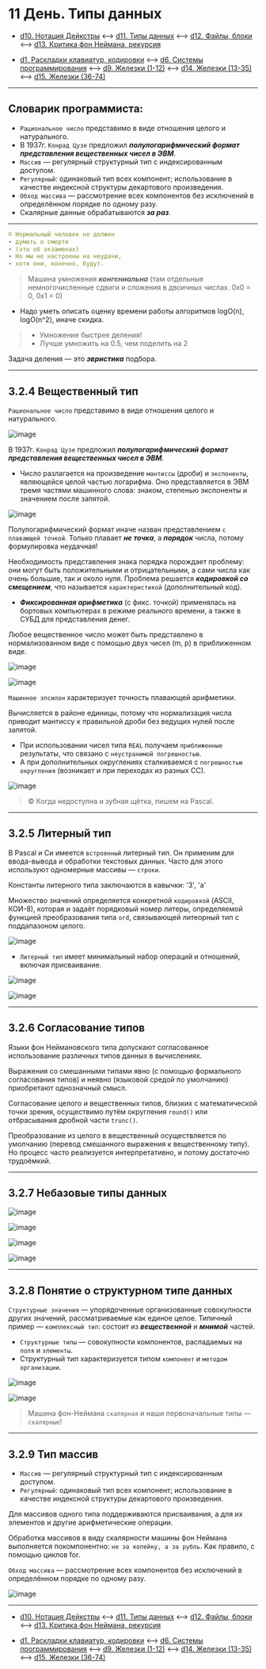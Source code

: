 # 11 День. Типы данных

- [d10. Нотация Дейкстры](https://mai-806.github.io/fund-wiki/1sem/day10.html) <--> [d11. Типы данных](https://mai-806.github.io/fund-wiki/1sem/day11.html) <--> [d12. Файлы, блоки](https://mai-806.github.io/fund-wiki/1sem/day12.html) <--> [d13. Критика фон Неймана, рекурсия](https://mai-806.github.io/fund-wiki/1sem/day13.html)

- [d1. Раскладки клавиатур, кодировки](https://mai-806.github.io/fund-wiki/1sem/day1.html) <--> [d6. Системы программирования](https://mai-806.github.io/fund-wiki/1sem/day6_2.html) <--> [d9. Железки (1-12)](https://mai-806.github.io/fund-wiki/1sem/day9.html) <--> [d14. Железки (13-35)](https://mai-806.github.io/fund-wiki/1sem/day14.html) <--> [d15. Железки (36-74)](https://mai-806.github.io/fund-wiki/1sem/day15.html) 

***

## Словарик программиста:

- `Рациональное число` представимо в виде отношения целого и натурального.
- В 1937г. `Конрад Цузе` предложил ***полулогарифмический формат представления вещественных чисел в ЭВМ***.
- `Массив` — регулярный структурный тип с индексированным доступом.
- `Регулярный`: одинаковый тип всех компонент; использование в качестве индексной структуры декартового произведения.
- `Обход массива` — рассмотрение всех компонентов без исключений в определённом порядке по одному разу.
- Скалярные данные обрабатываются ***за раз***.


***

```yaml
© Нормальный человек не должен
- думать о смерти 
- (это об экзаменах)
- Но мы не настроены на неудачи,
- хотя они, конечно, будут.
```

> Машина умножения ***конгениальна*** (там отдельные немногочисленные сдвиги и сложения в двоичных числах. 0х0 = 0, 0х1 = 0)

- Надо уметь описать оценку времени работы алгоритмов logO(n), logO(n^2), иначе скидка.

> - Умножение быстрее деления!
> - Лучше умножить на 0.5, чем поделить на 2

Задача деления — это ***эвристика*** подбора.

***

## 3.2.4 Вещественный тип

`Рациональное число` представимо в виде отношения целого и натурального.

![image](https://user-images.githubusercontent.com/113284506/211208582-21601c48-a038-43d4-8b47-79602828fac3.png)

В 1937г. `Конрад Цузе` предложил ***полулогарифмический формат представления вещественных чисел в ЭВМ***.

- Число разлагается на произведение `мантиссы` (дроби) и `экспоненты`, являющейся целой частью логарифма. 
Оно представляется в ЭВМ тремя частями машинного слова: знаком, степенью экспоненты и значением после запятой.

![image](https://user-images.githubusercontent.com/113284506/211209065-54116a48-b053-4b98-bcfb-b8705f7c23d7.png)

Полулогарифмический формат иначе назван представлением `с плавающей точкой`. 
Только плавает ***не точка***, а ***порядок*** числа, потому формулировка неудачная!

Необходимость представления знака порядка порождает проблему: они могут быть положительными и отрицательными, а сами числа как очень большие, так и около нуля.
Проблема решается ***кодировкой со смещением***, что называется `характеристикой` (дополнительный код).

- ***Фиксированная арифметика*** (с фикс. точкой) применялась на бортовых компьютерах в режиме реального времени, а также в СУБД для представления денег. 

Любое вещественное число может быть представлено в нормализованном виде с помощью двух чисел (m, p) в приближенном виде.

![image](https://user-images.githubusercontent.com/113284506/211209741-04c44218-98d5-4571-98bf-b8c8608eb119.png)


![image](https://user-images.githubusercontent.com/113284506/211209781-be002ac3-905c-453c-b539-b0773abca284.png)

`Машинное эпсилон` характеризует точность плавающей арифметики. 

Вычисляется в районе единицы, потому что нормализация числа приводит мантиссу к правильной дроби без ведущих нулей после запятой.

- При использовании чисел типа `REAL` получаем `приближенные` результаты, что связано с `неустранимой погрешностью`.
- А при дополнительных округлениях сталкиваемся с `погрешностью округления` (возникает и при переходах из разных СС).


![image](https://user-images.githubusercontent.com/113284506/211210234-bb5b29fe-55c0-4181-add2-a713c9dd94c3.png)

> © Когда недоступна и зубная щётка, пишем на Pascal.

***

## 3.2.5 Литерный тип

В Pascal и Cи имеется `встроенный` литерный тип. Он применим для ввода-вывода и обработки текстовых данных. 
Часто для этого используют одномерные массивы — `строки`.

Константы литерного типа заключаются в кавычки: '3', 'a'

Множество значений определяется конкретной `кодировкой` (ASCII, КОИ-8), которая и задаёт порядковый номер литеры, определяемой функцией преобразования типа `ord`, связывающей литеорный тип с поддапазоном целого.

![image](https://user-images.githubusercontent.com/113284506/217339709-ef175715-5edc-43d2-9401-8f211116d802.png)

- `Литерный тип` имеет минимальный набор операций и отношений, включая присваивание.

![image](https://user-images.githubusercontent.com/113284506/217339808-ec51d2c5-9257-4910-8d4b-9b2cb7f424e4.png)

![image](https://user-images.githubusercontent.com/113284506/217339829-cdc8f897-4e8d-458e-87b9-3ed8e14c98e6.png)

***

## 3.2.6 Согласование типов

Языки фон Неймановского типа допускают согласованное использование различных типов данных в вычислениях.

Выражения со смешанными типами явно (с помощью формального согласования типов) и неявно (языковой средой по умолчанию) приобретают однозначный смысл.

Согласование целого и вещественных типов, близких с математической точки зрения, осуществимо путём округления `round()` или отбрасывания дробной части `trunc()`.

Преобразование из целого в вещественный осуществляется по умолчанию (перевод смешанного выражения к вещественному типу).
Но процесс часто реализуется интерпретативно, и потому достаточно трудоёмкий.

***

## 3.2.7 Небазовые типы данных

![image](https://user-images.githubusercontent.com/113284506/211145526-673e12d7-60e0-4759-8377-21bc03bc9a15.png)

![image](https://user-images.githubusercontent.com/113284506/217341247-ee4f1f87-52c2-49f2-b2b0-51712a1b72c5.png)

![image](https://user-images.githubusercontent.com/113284506/217341294-6a2ceb8a-4242-4db7-8fb4-1fe78f3ae903.png)

![image](https://user-images.githubusercontent.com/113284506/217341374-72a19453-b69b-4d11-86d1-0b46c9558209.png)

***

## 3.2.8 Понятие о структурном типе данных

`Структурные значения` — упорядоченные организованные совокупности других значений, рассматриваемые как единое целое.
Типичный пример — `комплексный тип`: состоит из ***вещественной*** и ***мнимой*** частей.

- `Структурные типы` — совокупности компонентов, распадаемых на `поля` и `элементы`.
- Структурный тип характеризуется типом `компонент` и `методом организации`.


![image](https://user-images.githubusercontent.com/113284506/211211868-7aba7841-c272-4f52-9480-20b732307565.png)


![image](https://user-images.githubusercontent.com/113284506/211211844-bc4511d8-27d8-4c8d-b0b3-e170bd643215.png)



> Машина фон-Неймана `скалярная` и наши первоначальные типы — `скалярные`!

***

## 3.2.9 Тип массив

- `Массив` — регулярный структурный тип с индексированным доступом.
- `Регулярный`: одинаковый тип всех компонент; использование в качестве индексной структуры декартового произведения.

Для массивов одного типа поддерживаются присваивания, а для их элементов и другие арифметические операции.

Обработка массивов в виду скалярности машины фон Неймана выполняется покомпонентно: `не за копейку, а за рубль`.
Как правило, с помощью циклов for.

`Обход массива` — рассмотрение всех компонентов без исключений в определённом порядке по одному разу.

![image](https://user-images.githubusercontent.com/113284506/211211733-9d3c52ad-4f6f-4ad1-ae0c-09c9f6c2d674.png)

***

- [d10. Нотация Дейкстры](https://mai-806.github.io/fund-wiki/1sem/day10.html) <--> [d11. Типы данных](https://mai-806.github.io/fund-wiki/1sem/day11.html) <--> [d12. Файлы, блоки](https://mai-806.github.io/fund-wiki/1sem/day12.html) <--> [d13. Критика фон Неймана, рекурсия](https://mai-806.github.io/fund-wiki/1sem/day13.html)

- [d1. Раскладки клавиатур, кодировки](https://mai-806.github.io/fund-wiki/1sem/day1.html) <--> [d6. Системы программирования](https://mai-806.github.io/fund-wiki/1sem/day6_2.html) <--> [d9. Железки (1-12)](https://mai-806.github.io/fund-wiki/1sem/day9.html) <--> [d14. Железки (13-35)](https://mai-806.github.io/fund-wiki/1sem/day14.html) <--> [d15. Железки (36-74)](https://mai-806.github.io/fund-wiki/1sem/day15.html) 
